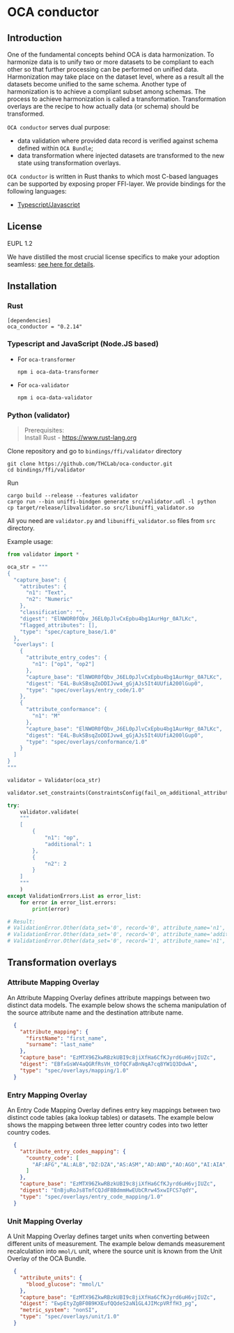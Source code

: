 # OCA conductor

## Introduction

One of the fundamental concepts behind OCA is data harmonization. To harmonize data is to unify two or more datasets to be compliant to each other so that further processing can be performed on unified data. Harmonization may take place on the dataset level, where as a result all the datasets become unified to the same schema. Another type of harmonization is to achieve a compliant subset among schemas. The process to achieve harmonization is called a transformation. Transformation overlays are the recipe to how actually data (or schema) should be transformed. 

`OCA conductor` serves dual purpose:
- data validation where provided data record is verified against schema defined within `OCA Bundle`;
- data transformation where injected datasets are transformed to the new state using transformation overlays.

`OCA conductor` is written in Rust thanks to which most C-based languages can be supported by exposing proper FFI-layer. We provide bindings for the following languages:
- [Typescript/Javascript](/bindings/node.js)

## License

EUPL 1.2 

We have distilled the most crucial license specifics to make your adoption seamless: [see here for details](https://github.com/THCLab/licensing).

## Installation

### Rust
```
[dependencies]
oca_conductor = "0.2.14"
```
### Typescript and JavaScript (Node.JS based)

- For `oca-transformer`
  ```
  npm i oca-data-transformer
  ```
- For `oca-validator`
  ```
  npm i oca-data-validator
  ```

### Python (validator)

> Prerequisites:  
> Install Rust - https://www.rust-lang.org

Clone repository and go to `bindings/ffi/validator` directory

```
git clone https://github.com/THCLab/oca-conductor.git
cd bindings/ffi/validator
```

Run
```
cargo build --release --features validator
cargo run --bin uniffi-bindgen generate src/validator.udl -l python
cp target/release/libvalidator.so src/libuniffi_validator.so
```

All you need are `validator.py` and `libuniffi_validator.so` files from `src` directory.

Example usage:
```python
from validator import *

oca_str = """
{
  "capture_base": {
    "attributes": {
      "n1": "Text",
      "n2": "Numeric"
    },
    "classification": "",
    "digest": "ElNWOR0fQbv_J6EL0pJlvCxEpbu4bg1AurHgr_0A7LKc",
    "flagged_attributes": [],
    "type": "spec/capture_base/1.0"
  },
  "overlays": [
    {
      "attribute_entry_codes": {
        "n1": ["op1", "op2"]
      },
      "capture_base": "ElNWOR0fQbv_J6EL0pJlvCxEpbu4bg1AurHgr_0A7LKc",
      "digest": "E4L-BukSBsqZoDDIJvw4_gGjAJs5It4UUfiA200lGup0",
      "type": "spec/overlays/entry_code/1.0"
    },
    {
      "attribute_conformance": {
        "n1": "M"
      },
      "capture_base": "ElNWOR0fQbv_J6EL0pJlvCxEpbu4bg1AurHgr_0A7LKc",
      "digest": "E4L-BukSBsqZoDDIJvw4_gGjAJs5It4UUfiA200lGup0",
      "type": "spec/overlays/conformance/1.0"
    }
  ]
}
"""

validator = Validator(oca_str)

validator.set_constraints(ConstraintsConfig(fail_on_additional_attributes=True))

try:
    validator.validate(
    """
    [
        {
            "n1": "op",
            "additional": 1
        },
        {
            "n2": 2
        }
    ]
    """
    )
except ValidationErrors.List as error_list:
    for error in error_list.errors:
        print(error)

# Result:
# ValidationError.Other(data_set='0', record='0', attribute_name='n1', message='\'n1\' value ("op") must be one of ["op1", "op2"]')
# ValidationError.Other(data_set='0', record='0', attribute_name='additional', message='unknown_attribute')
# ValidationError.Other(data_set='0', record='1', attribute_name='n1', message='missing_attribute')
```

## Transformation overlays

### Attribute Mapping Overlay

An Attribute Mapping Overlay defines attribute mappings between two distinct data models. The example below shows the schema manipulation of the source attribute name and the destination attribute name.

```json
  {
    "attribute_mapping": {
      "firstName": "first_name",
      "surname": "last_name"
    },
    "capture_base": "EzMTX96ZkwRBzkUBI9c8jiXfHa6CfKJyrd6uH6vjIUZc",
    "digest": "EBfxGsWV4aQGRfRsVH_tDfQCFaBnNqA7cq8YW1Q3DdwA",
    "type": "spec/overlays/mapping/1.0"
  }
```

### Entry Mapping Overlay

An Entry Code Mapping Overlay defines entry key mappings between two distinct code tables (aka lookup tables) or datasets. The example below shows the mapping between three letter country codes into two letter country codes. 

```json
  {
    "attribute_entry_codes_mapping": {
      "country_code": [
        "AF:AFG","AL:ALB","DZ:DZA","AS:ASM","AD:AND","AO:AGO","AI:AIA","AQ:ATA","AG:ATG","AR:ARG","AM:ARM","AW:ABW","AU:AUS","AT:AUT","AZ:AZE","BS:BHS","BH:BHR","BD:BGD","BB:BRB","BY:BLR","BE:BEL","BZ:BLZ","BJ:BEN","BM:BMU","BT:BTN","BO:BOL","BQ:BES","BA:BIH","BW:BWA","BV:BVT","BR:BRA","IO:IOT","BN:BRN","BG:BGR","BF:BFA","BI:BDI","CV:CPV","KH:KHM","CM:CMR","CA:CAN","KY:CYM","CF:CAF","TD:TCD","CL:CHL","CN:CHN","CX:CXR","CC:CCK","CO:COL","KM:COM","CD:COD","CG:COG","CK:COK","CR:CRI","HR:HRV","CU:CUB","CW:CUW","CY:CYP","CZ:CZE","CI:CIV","DK:DNK","DJ:DJI","DM:DMA","DO:DOM","EC:ECU","EG:EGY","SV:SLV","GQ:GNQ","ER:ERI","EE:EST","SZ:SWZ","ET:ETH","FK:FLK","FO:FRO","FJ:FJI","FI:FIN","FR:FRA","GF:GUF","PF:PYF","TF:ATF","GA:GAB","GM:GMB","GE:GEO","DE:DEU","GH:GHA","GI:GIB","GR:GRC","GL:GRL","GD:GRD","GP:GLP","GU:GUM","GT:GTM","GG:GGY","GN:GIN","GW:GNB","GY:GUY","HT:HTI","HM:HMD","VA:VAT","HN:HND","HK:HKG","HU:HUN","IS:ISL","IN:IND","ID:IDN","IR:IRN","IQ:IRQ","IE:IRL","IM:IMN","IL:ISR","IT:ITA","JM:JAM","JP:JPN","JE:JEY","JO:JOR","KZ:KAZ","KE:KEN","KI:KIR","KP:PRK","KR:KOR","KW:KWT","KG:KGZ","LA:LAO","LV:LVA","LB:LBN","LS:LSO","LR:LBR","LY:LBY","LI:LIE","LT:LTU","LU:LUX","MO:MAC","MG:MDG","MW:MWI","MY:MYS","MV:MDV","ML:MLI","MT:MLT","MH:MHL","MQ:MTQ","MR:MRT","MU:MUS","YT:MYT","MX:MEX","FM:FSM","MD:MDA","MC:MCO","MN:MNG","ME:MNE","MS:MSR","MA:MAR","MZ:MOZ","MM:MMR","NA:NAM","NR:NRU","NP:NPL","NL:NLD","NC:NCL","NZ:NZL","NI:NIC","NE:NER","NG:NGA","NU:NIU","NF:NFK","MP:MNP","NO:NOR","OM:OMN","PK:PAK","PW:PLW","PS:PSE","PA:PAN","PG:PNG","PY:PRY","PE:PER","PH:PHL","PN:PCN","PL:POL","PT:PRT","PR:PRI","QA:QAT","MK:MKD","RO:ROU","RU:RUS","RW:RWA","RE:REU","BL:BLM","SH:SHN","KN:KNA","LC:LCA","MF:MAF","PM:SPM","VC:VCT","WS:WSM","SM:SMR","ST:STP","SA:SAU","SN:SEN","RS:SRB","SC:SYC","SL:SLE","SG:SGP","SX:SXM","SK:SVK","SI:SVN","SB:SLB","SO:SOM","ZA:ZAF","GS:SGS","SS:SSD","ES:ESP","LK:LKA","SD:SDN","SR:SUR","SJ:SJM","SE:SWE","CH:CHE","SY:SYR","TW:TWN","TJ:TJK","TZ:TZA","TH:THA","TL:TLS","TG:TGO","TK:TKL","TO:TON","TT:TTO","TN:TUN","TR:TUR","TM:TKM","TC:TCA","TV:TUV","UG:UGA","UA:UKR","AE:ARE","GB:GBR","UM:UMI","US:USA","UY:URY","UZ:UZB","VU:VUT","VE:VEN","VN:VNM","VG:VGB","VI:VIR","WF:WLF","EH:ESH","YE:YEM","ZM:ZMB","ZW:ZWE","AX:ALA"
      ]
    },
    "capture_base": "EzMTX96ZkwRBzkUBI9c8jiXfHa6CfKJyrd6uH6vjIUZc",
    "digest": "EnBjuRoJs8TmfCQJdF8BdmmHwEUbCRrw45xwIFCS7qdY",
    "type": "spec/overlays/entry_code_mapping/1.0"
  }
```

### Unit Mapping Overlay

A Unit Mapping Overlay defines target units when converting between different units of measurement. The example below demands measurement recalculation into `mmol/L` unit, where the source unit is known from the Unit Overlay of the OCA Bundle. 

```json
  {
    "attribute_units": {
      "blood_glucose": "mmol/L"
    },
    "capture_base": "EzMTX96ZkwRBzkUBI9c8jiXfHa6CfKJyrd6uH6vjIUZc",
    "digest": "EwpEtyZgBF0B9KXEufQQdeS2aN1GL4JIMcpVRffH3_pg",
    "metric_system": "nonSI",
    "type": "spec/overlays/unit/1.0"
  }
```

